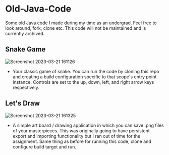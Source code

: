 # Old-Java-Code
Some old Java code I made during my time as an undergrad. Feel free to look around, fork, clone etc. This code will not be maintained and is currently archived.

## Snake Game
![Screenshot 2023-03-21 161126](https://user-images.githubusercontent.com/63657230/226729458-89ddebbb-1c90-4d1b-b0c3-693e2c401fe4.png)

- Your classic game of snake. You can run the code by cloning this repo and creating a build configuration specific to that scope's entry point instance. Controls are set to the up, down, left, and right arrow keys respectively.

## Let's Draw
![Screenshot 2023-03-21 161325](https://user-images.githubusercontent.com/63657230/226729951-8f2fa705-4cb3-4021-b247-3d4732cb0480.png)

- A simple art board / drawing application in which you can save .png files of your masterpieces. This was originally going to have persistent export and importing functionality but I ran out of time for the assignment. Same thing as before for running this code, clone and configure build target and run.
